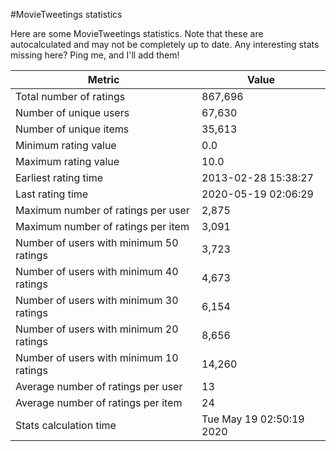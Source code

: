 #MovieTweetings statistics

Here are some MovieTweetings statistics. Note that these are autocalculated and may not be completely up to date. Any interesting stats missing here? Ping me, and I'll add them!

Metric | Value
--- | ---
Total number of ratings                 | 867,696
Number of unique users                  | 67,630
Number of unique items                  | 35,613
Minimum rating value                    | 0.0
Maximum rating value                    | 10.0
Earliest rating time                    | 2013-02-28 15:38:27
Last rating time                        | 2020-05-19 02:06:29
Maximum number of ratings per user      | 2,875
Maximum number of ratings per item      | 3,091
Number of users with minimum 50 ratings | 3,723
Number of users with minimum 40 ratings | 4,673
Number of users with minimum 30 ratings | 6,154
Number of users with minimum 20 ratings | 8,656
Number of users with minimum 10 ratings | 14,260
Average number of ratings per user      | 13
Average number of ratings per item      | 24
Stats calculation time                  | Tue May 19 02:50:19 2020

